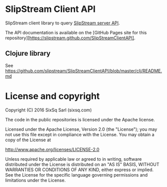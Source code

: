 # SlipStream Client API

SlipStream client library to query [SlipStream server API][ss-api].

The API documentation is available on the [GitHub Pages site for this
repository][https://slipstream.github.com/SlipStreamClientAPI].   

## Clojure library

See https://github.com/slipstream/SlipStreamClientAPI/blob/master/clj/README.md

# License and copyright

Copyright (C) 2016 SixSq Sarl (sixsq.com)

The code in the public repositories is licensed under the Apache
license.

Licensed under the Apache License, Version 2.0 (the "License"); you
may not use this file except in compliance with the License.  You may
obtain a copy of the License at

http://www.apache.org/licenses/LICENSE-2.0

Unless required by applicable law or agreed to in writing, software
distributed under the License is distributed on an "AS IS" BASIS,
WITHOUT WARRANTIES OR CONDITIONS OF ANY KIND, either express or
implied.  See the License for the specific language governing
permissions and limitations under the License.

[ss-api]: http://ssapi.sixsq.com/

